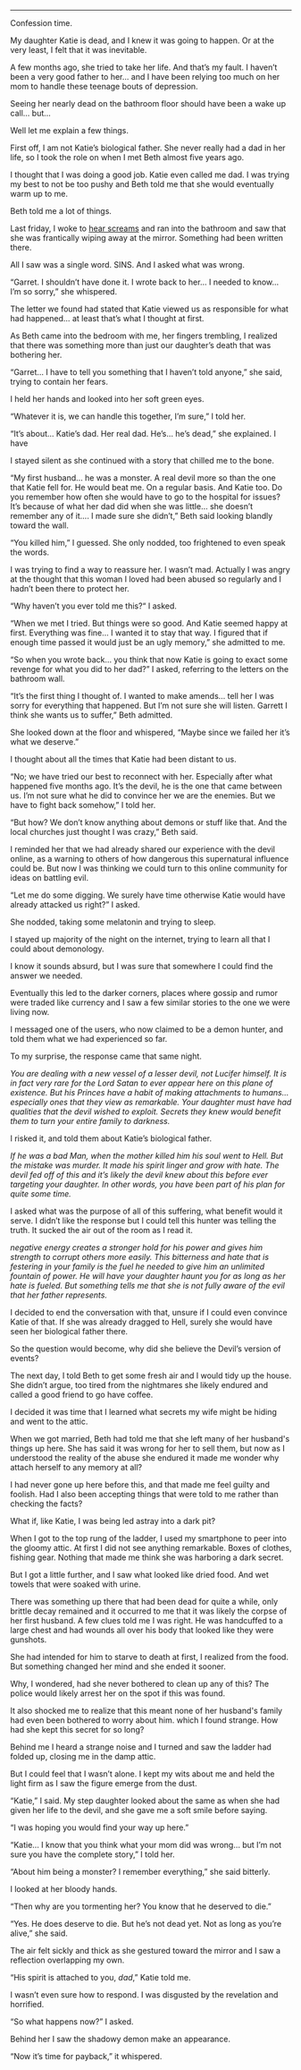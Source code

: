 
__________

Confession time. 

My daughter Katie is dead, and I knew it was going to happen. 
Or at the very least, I felt that it was inevitable. 

A few months ago, she tried to take her life. And that’s my fault. I haven’t been a very good father to her… and I have been relying too much on her mom to handle these teenage bouts of depression. 

Seeing her nearly dead on the bathroom floor should have been a wake up call… but…

Well let me explain a few things. 

First off, I am not Katie’s biological father. She never really had a dad in her life, so I took the role on when I met Beth almost five years ago. 

I thought that I was doing a good job. Katie even called me dad. I was trying my best to not be too pushy and Beth told me that she would eventually warm up to me. 

Beth told me a lot of things. 

Last friday, I woke to [hear screams](https://www.reddit.com/r/nosleep/comments/vuf04d/update_my_daughters_secret_admirer_is_the_devil/?utm_source=share&utm_medium=ios_app&utm_name=iossmf) and ran into the bathroom and saw that she was frantically wiping away at the mirror. Something had been written there. 

All I saw was a single word. SINS. And I asked what was wrong. 

“Garret. I shouldn’t have done it. I wrote back to her… I needed to know… I’m so sorry,” she whispered. 

The letter we found had stated that Katie viewed us as responsible for what had happened… at least that’s what I thought at first. 

As Beth came into the bedroom with me, her fingers trembling, I realized that there was something more than just our daughter’s death that was bothering her. 

“Garret… I have to tell you something that I haven’t told anyone,” she said, trying to contain her fears. 

I held her hands and looked into her soft green eyes. 

“Whatever it is, we can handle this together, I’m sure,” I told her. 

“It’s about… Katie’s dad. Her real dad. He’s… he’s dead,” she explained. I have 

I stayed silent as she continued with a story that chilled me to the bone. 

“My first husband… he was a monster. A real devil more so than the one that Katie fell for. He would beat me. On a regular basis. And Katie too. Do you remember how often she would have to go to the hospital for issues? It’s because of what her dad did when she was little… she doesn’t remember any of it…. I made sure she didn’t,” Beth said looking blandly toward the wall. 

“You killed him,” I guessed. She only nodded, too frightened to even speak the words. 

I was trying to find a way to reassure her. I wasn’t mad. Actually I was angry at the thought that this woman I loved had been abused so regularly and I hadn’t been there to protect her. 

“Why haven’t you ever told me this?“ I asked. 

“When we met I tried. But things were so good. And Katie seemed happy at first. Everything was fine… I wanted it to stay that way. I figured that if enough time passed it would just be an ugly memory,” she admitted to me. 

“So when you wrote back… you think that now Katie is going to exact some revenge for what you did to her dad?” I asked, referring to the letters on the bathroom wall. 

“It’s the first thing I thought of. I wanted to make amends… tell her I was sorry for everything that happened. But I’m not sure she will listen. Garrett I think she wants us to suffer,” Beth admitted. 

She looked down at the floor and whispered, “Maybe since we failed her it’s what we deserve.” 

I thought about all the times that Katie had been distant to us. 

“No; we have tried our best to reconnect with her. Especially after what happened five months ago. It’s the devil, he is the one that came between us. I’m not sure what he did to convince her we are the enemies. But we have to fight back somehow,” I told her. 

“But how? We don’t know anything about demons or stuff like that. And the local churches just thought I was crazy,” Beth said. 

I reminded her that we had already shared our experience with the devil online, as a warning to others of how dangerous this supernatural influence could be. But now I was thinking we could turn to this online community for ideas on battling evil. 

“Let me do some digging. We surely have time otherwise Katie would have already attacked us right?” I asked. 

She nodded, taking some melatonin and trying to sleep. 

I stayed up majority of the night on the internet, trying to learn all that I could about demonology. 

I know it sounds absurd, but I was sure that somewhere I could find the answer we needed. 

Eventually this led to the darker corners, places where gossip and rumor were traded like currency and I saw a few similar stories to the one we were living now. 

I messaged one of the users, who now claimed to be a demon hunter, and told them what we had experienced so far. 

To my surprise, the response came that same night. 

*You are dealing with a new vessel of a lesser devil, not Lucifer himself. It is in fact very rare for the Lord Satan to ever appear here on this plane of existence. But his Princes have a habit of making attachments to humans… especially ones that they view as remarkable. Your daughter must have had qualities that the devil wished to exploit. Secrets they knew would benefit them to turn your entire family to darkness.* 

I risked it, and told them about Katie’s biological father. 

*If he was a bad Man, when the mother killed him his soul went to Hell. But the mistake was murder. It made his spirit linger and grow with hate. The devil fed off of this and it’s likely the devil knew about this before ever targeting your daughter. In other words, you have been part of his plan for quite some time.* 

I asked what was the purpose of all of this suffering, what benefit would it serve. I didn’t like the response but I could tell this hunter was telling the truth. It sucked the air out of the room as I read it. 

*negative energy creates a stronger hold for his power and gives him strength to corrupt others more easily. This bitterness and hate that is festering in your family is the fuel he needed to give him an unlimited fountain of power. He will have your daughter haunt you for as long as her hate is fueled. But something tells me that she is not fully aware of the evil that her father represents.* 

I decided to end the conversation with that, unsure if I could even convince Katie of that. If she was already dragged to Hell, surely she would have seen her biological father there. 

So the question would become, why did she believe the Devil’s version of events? 

The next day, I told Beth to get some fresh air and I would tidy up the house. She didn’t argue, too tired from the nightmares she likely endured and called a good friend to go have coffee. 

I decided it was time that I learned what secrets my wife might be hiding and went to the attic. 

When we got married, Beth had told me that she left many of her husband's things up here. She has said it was wrong for her to sell them, but now as I understood the reality of the abuse she endured it made me wonder why attach herself to any memory at all?

I had never gone up here before this, and that made me feel guilty and foolish. Had I also been accepting things that were told to me rather than checking the facts? 

What if, like Katie, I was being led astray into a dark pit? 

When I got to the top rung of the ladder, I used my smartphone to peer into the gloomy attic. At first I did not see anything remarkable. Boxes of clothes, fishing gear. Nothing that made me think she was harboring a dark secret. 

But I got a little further, and I saw what looked like dried food. And wet towels that were soaked with urine. 

There was something up there that had been dead for quite a while, only brittle decay remained and it occurred to me that it was likely the corpse of her first husband.  A few clues told me I was right. He was handcuffed to a large chest and had wounds all over his body that looked like they were gunshots. 

She had intended for him to starve to death at first, I realized from the food. But something changed her mind and she ended it sooner. 

Why, I wondered, had she never bothered to clean up any of this? The police would likely arrest her on the spot if this was found. 

It also shocked me to realize that this meant none of her husband's family had even been bothered to worry about him. which I found strange. How had she kept this secret for so long? 

Behind me I heard a strange noise and I turned and saw the ladder had folded up, closing me in the damp attic. 

But I could feel that I wasn’t alone. I kept my wits about me and held the light firm as I saw the figure emerge from the dust. 

“Katie,” I said. My step daughter looked about the same as when she had given her life to the devil, and she gave me a soft smile before saying. 

“I was hoping you would find your way up here.” 

“Katie… I know that you think what your mom did was wrong… but I’m not sure you have the complete story,” I told her. 

“About him being a monster? I remember everything,” she said bitterly. 

I looked at her bloody hands. 

“Then why are you tormenting her? You know that he deserved to die.” 

“Yes. He does deserve to die. But he’s not dead yet. Not as long as you’re alive,” she said. 

The air felt sickly and thick as she gestured toward the mirror and I saw a reflection overlapping my own. 

“His spirit is attached to you, *dad*,” Katie told me. 

I wasn’t even sure how to respond. I was disgusted by the revelation and horrified. 

“So what happens now?” I asked. 

Behind her I saw the shadowy demon make an appearance. 

“Now it’s time for payback,” it whispered.